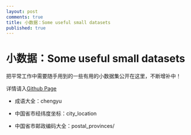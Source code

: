 ```yaml
---
layout: post
comments: true
title: 小数据：Some useful small datasets
published: true
---
```


# 小数据：Some useful small datasets


把平常工作中需要随手用到的一些有用的小数据集公开在这里，不断增补中！

详情请入[Github Page](https://github.com/crownpku/small_data)



* 成语大全：chengyu

* 中国省市经纬度坐标：city_location

* 中国省市邮政编码大全：postal_provinces/
